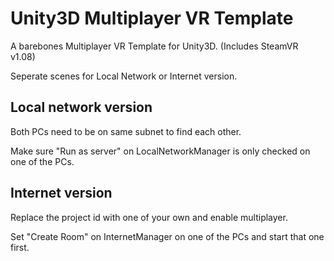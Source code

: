 # Unity3D Multiplayer VR Template

A barebones Multiplayer VR Template for Unity3D. (Includes SteamVR v1.08)

Seperate scenes for Local Network or Internet version.

## Local network version
Both PCs need to be on same subnet to find each other.

Make sure "Run as server" on LocalNetworkManager is only checked on one of the PCs.

## Internet version
Replace the project id with one of your own and enable multiplayer.

Set "Create Room" on InternetManager on one of the PCs and start that one first. 
